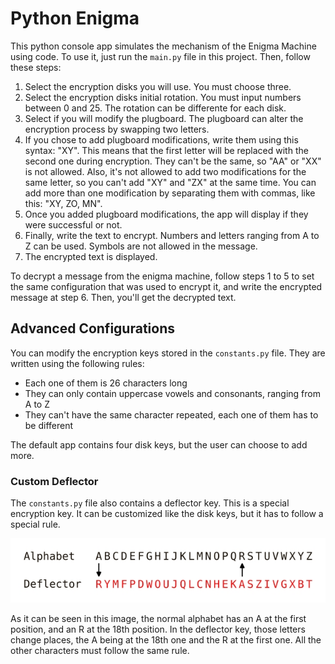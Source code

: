 # Python Enigma
This python console app simulates the mechanism of the Enigma Machine using code.
To use it, just run the `main.py` file in this project. Then, follow these steps:

1. Select the encryption disks you will use. You must choose three.
2. Select the encryption disks initial rotation. You must input numbers between 0 and 25. The rotation can be differente for each disk.
3. Select if you will modify the plugboard. The plugboard can alter the encryption process by swapping two letters.
4. If you chose to add plugboard modifications, write them using this syntax: "XY". This means that the first letter will be replaced with the second one during encryption. They can't be the same, so "AA" or "XX" is not allowed. Also, it's not allowed to add two modifications for the same letter, so you can't add "XY" and "ZX" at the same time. You can add more than one modification by separating them with commas, like this: "XY, ZO, MN".
5. Once you added plugboard modifications, the app will display if they were successful or not.
6. Finally, write the text to encrypt. Numbers and letters ranging from A to Z can be used. Symbols are not allowed in the message.
7. The encrypted text is displayed.

To decrypt a message from the enigma machine, follow steps 1 to 5 to set the same configuration that was used to encrypt it, and write the encrypted message at step 6. Then, you'll get the decrypted text.

## Advanced Configurations
You can modify the encryption keys stored in the `constants.py` file. They are written using the following rules:

- Each one of them is 26 characters long
- They can only contain uppercase vowels and consonants, ranging from A to Z
- They can't have the same character repeated, each one of them has to be different

The default app contains four disk keys, but the user can choose to add more.

### Custom Deflector
The `constants.py` file also contains a deflector key. This is a special encryption key. It can be customized like the disk keys, but it has to follow a special rule.

![Deflector explanation image](./deflector_explanation.jpg)

As it can be seen in this image, the normal alphabet has an A at the first position, and an R at the 18th position. In the deflector key, those letters change places, the A being at the 18th one and the R at the first one. All the other characters must follow the same rule.
